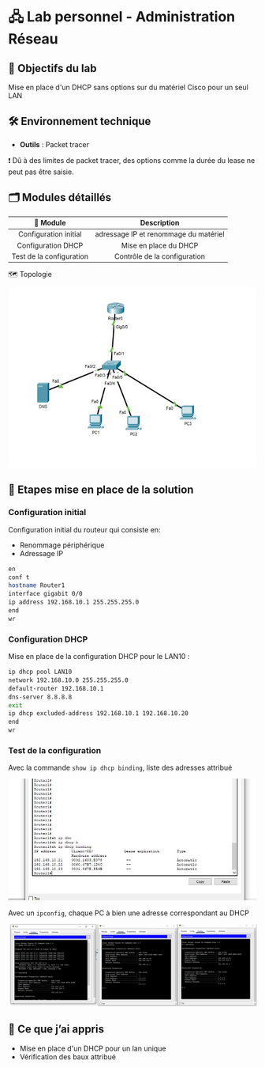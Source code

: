 # 🖧 Lab personnel - Administration Réseau

## 📌 Objectifs du lab

Mise en place d'un DHCP sans options sur du matériel Cisco pour un seul LAN

## 🛠️ Environnement technique

- **Outils** : Packet tracer

❗ Dû à des limites de packet tracer, des options comme la durée du lease ne peut pas être saisie.

## 🗂️ Modules détaillés

|📁 Module|Description|
|:-:|:-:|
|Configuration initial|adressage IP et renommage du matériel|
|Configuration DHCP|Mise en place du DHCP|
|Test de la configuration|Contrôle de la configuration|

🗺️  Topologie

![topologie](./Illustrations/topologie.JPG)

## 📜 Etapes mise en place de la solution

### Configuration initial

Configuration initial du routeur qui consiste en:

- Renommage périphérique
- Adressage IP

```bash
en
conf t
hostname Router1
interface gigabit 0/0
ip address 192.168.10.1 255.255.255.0
end
wr
```

### Configuration DHCP

Mise en place de la configuration DHCP pour le LAN10 :

```bash
ip dhcp pool LAN10
network 192.168.10.0 255.255.255.0
default-router 192.168.10.1
dns-server 8.8.8.8
exit
ip dhcp excluded-address 192.168.10.1 192.168.10.20
end
wr
```

### Test de la configuration

Avec la commande `show ip dhcp binding`, liste des adresses attribué

![alt text](./Illustrations/bail_router.JPG)

Avec un `ipconfig`, chaque PC à bien une adresse correspondant au DHCP

![alt text](./Illustrations/bail_pc.JPG)

## 🧠 Ce que j’ai appris

- Mise en place d'un DHCP pour un lan unique
- Vérification des baux attribué
